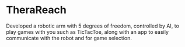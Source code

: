 # TheraReach
Developed a robotic arm with 5 degrees of freedom, controlled by AI, to play games with you such as TicTacToe, along with an app to easily communicate with the robot and for game selection.

